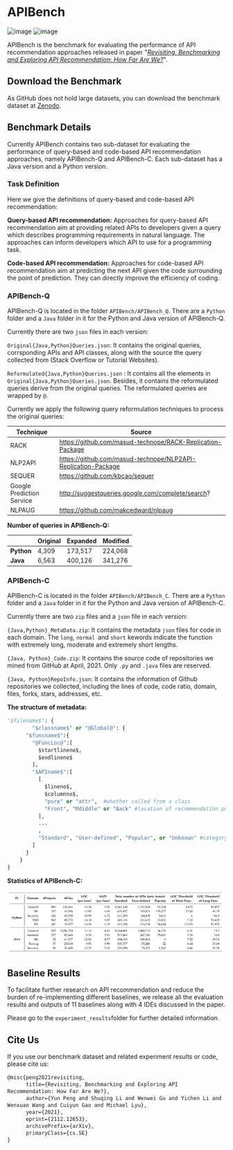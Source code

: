 # APIBench
![image](https://img.shields.io/badge/Version-1.0-green)  ![image](https://img.shields.io/badge/DOI-10.5281%2Fzenodo.5797297-blue)

APIBench is the benchmark for evaluating the performance of API recommendation approaches released in paper "*[Revisiting, Benchmarking and Exploring API Recommendation: How Far Are We?](https://www.yunpeng.site/files/apirec.pdf)*".

## Download the Benchmark

As GitHub does not hold large datasets, you can download the benchmark dataset at [Zenodo](https://zenodo.org/record/5797297#.YcU6gS21H8A).

## Benchmark Details

Currently APIBench contains two sub-dataset for evaluating the performance of query-based and code-based API recommendation approaches, namely APIBench-Q and APIBench-C. Each sub-dataset has a Java version and a Python version.

### Task Definition

Here we give the definitions of query-based and code-based API recommendation:

**Query-based API recommendation:**  Approaches for query-based API recommendation aim at providing related APIs to developers given a query which describes programming requirements in natural language. The approaches can inform developers which API to use for a programming task.

**Code-based API recommendation:** Approaches for code-based API recommendation aim at predicting the next API given the code surrounding the point of prediction. They can directly improve the efficiency of coding.

### APIBench-Q

APIBench-Q is located in the folder `APIBench/APIBench_Q`. There are a `Python` folder and a `Java` folder in it for the Python and Java version of APIBench-Q.

Currently there are two `json` files in each version:

`Original{Java,Python}Queries.json`: It contains the original queries, corrsponding APIs and API classes, along with the source the query collected from (Stack Overflow or Tutorial Websites).

`Reformulated{Java,Python}Queries.json` : It contains all the elements in `Original{Java,Python}Queries.json`. Besides, it contains the reformulated queries derive from the original queries. The reformulated queries are wrapped by `@`.

Currently we apply the following query reformulation techniques to process the original queries:

| Technique                 | Source                                                       |
| ------------------------- | ------------------------------------------------------------ |
| RACK                      | https://github.com/masud-technope/RACK-Replication-Package   |
| NLP2API                   | https://github.com/masud-technope/NLP2API-Replication-Package |
| SEQUER                    | https://github.com/kbcao/sequer                              |
| Google Prediction Service | http://suggestqueries.google.com/complete/search?            |
| NLPAUG                    | https://github.com/makcedward/nlpaug                         |

**Number of queries in APIBench-Q:**

|            | Original | Expanded | Modified |
| ---------- | -------- | -------- | -------- |
| **Python** | 4,309    | 173,517  | 224,068  |
| **Java**   | 6,563    | 400,126  | 341,276  |

### APIBench-C

APIBench-C is located in the folder `APIBench/APIBench_C`. There are a `Python` folder and a `Java` folder in it for the Python and Java version of APIBench-C.

Currently there are two `zip` files and a `json` file in each version:

`{Java,Python}_MetaData.zip`: It contains the metadata `json` files for code in each domain. The `long`, `normal `and `short` kewords indicate the function with extremely long, moderate and extremely short lengths.

`{Java, Python}_Code.zip`: It contains the source code of repositories we mined from GitHub at April, 2021. Only `.py` and `.java` files are reserved.

`{Java, Python}RepoInfo.json`: It contains the information of Github repositories we collected, including the lines of code, code ratio, domain, files, forks, stars, addresses, etc.

**The structure of metadata:**

```python
"$filename$": {
		"$classname$" or "@Global@": {
      "$funcname$":{
        "@FuncLoc@":[
          $startlineno$,
          $endlineno$
        ],
        "$APIname$":[
          [
            $lineno$,
            $columnno$,
            "pure" or "attr",  #whether called from a class
            "Front", "Mdiddle" or "Back" #location of recommendation point
          ],
          ...
          ,
          "Standard", "User-defined", "Popular", or "Unknown" #category of APIs
        ]
      }
    }
}
```



**Statistics of APIBench-C:**

![image](https://github.com/JohnnyPeng18/APIBench/blob/main/imgs/benchc.png)

## Baseline Results

To facilitate further research on API recommendation and reduce the burden of re-implementing different baselines, we release all the evaluation results and outputs of 11 baselines along with 4 IDEs discussed in the paper.

Please go to the `experiment_results`folder for further detailed information.

## Cite Us

If you use our benchmark dataset and related experiment results or code, please cite us:

```
@misc{peng2021revisiting,
      title={Revisiting, Benchmarking and Exploring API Recommendation: How Far Are We?}, 
      author={Yun Peng and Shuqing Li and Wenwei Gu and Yichen Li and Wenxuan Wang and Cuiyun Gao and Michael Lyu},
      year={2021},
      eprint={2112.12653},
      archivePrefix={arXiv},
      primaryClass={cs.SE}
}
```

